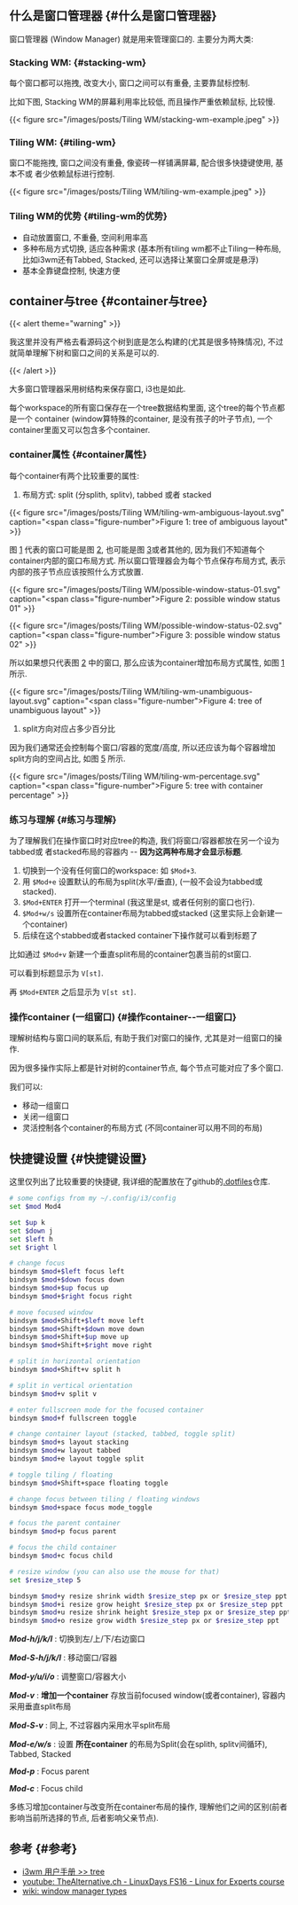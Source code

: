 
## 什么是窗口管理器 {#什么是窗口管理器}

窗口管理器 (Window Manager) 就是用来管理窗口的. 主要分为两大类:


### Stacking WM: {#stacking-wm}

每个窗口都可以拖拽, 改变大小, 窗口之间可以有重叠, 主要靠鼠标控制.

比如下图, Stacking WM的屏幕利用率比较低, 而且操作严重依赖鼠标, 比较慢.

{{< figure src="/images/posts/Tiling WM/stacking-wm-example.jpeg" >}}


### Tiling WM: {#tiling-wm}

窗口不能拖拽, 窗口之间没有重叠, 像瓷砖一样铺满屏幕, 配合很多快捷键使用, 基本不或
者少依赖鼠标进行控制.

{{< figure src="/images/posts/Tiling WM/tiling-wm-example.jpeg" >}}


### Tiling WM的优势 {#tiling-wm的优势}

-   自动放置窗口, 不重叠, 空间利用率高
-   多种布局方式切换, 适应各种需求 (基本所有tiling wm都不止Tiling一种布局, 比如i3wm还有Tabbed, Stacked, 还可以选择让某窗口全屏或是悬浮)
-   基本全靠键盘控制, 快速方便


## container与tree {#container与tree}

{{< alert theme="warning" >}}

我这里并没有严格去看源码这个树到底是怎么构建的(尤其是很多特殊情况), 不过就简单理解下树和窗口之间的关系是可以的.

{{< /alert >}}

大多窗口管理器采用树结构来保存窗口, i3也是如此.

每个workspace的所有窗口保存在一个tree数据结构里面, 这个tree的每个节点都是一个 container (window算特殊的container, 是没有孩子的叶子节点), 一个container里面又可以包含多个container.


### container属性 {#container属性}

每个container有两个比较重要的属性:

1.  布局方式: split (分splith, splitv), tabbed 或者 stacked

<a id="figure--fig:tiling-wm-ambiguous-layout"></a>

{{< figure src="/images/posts/Tiling WM/tiling-wm-ambiguous-layout.svg" caption="<span class=\"figure-number\">Figure 1: </span>tree of ambiguous layout" >}}

图 [1](#figure--fig:tiling-wm-ambiguous-layout) 代表的窗口可能是图 [2](#figure--fig:possible-window-status-01), 也可能是图 [3](#figure--fig:possible-window-status-02)或者其他的, 因为我们不知道每个container内部的窗口布局方式. 所以窗口管理器会为每个节点保存布局方式, 表示内部的孩子节点应该按照什么方式放置.

<a id="figure--fig:possible-window-status-01"></a>

{{< figure src="/images/posts/Tiling WM/possible-window-status-01.svg" caption="<span class=\"figure-number\">Figure 2: </span>possible window status 01" >}}

<a id="figure--fig:possible-window-status-02"></a>

{{< figure src="/images/posts/Tiling WM/possible-window-status-02.svg" caption="<span class=\"figure-number\">Figure 3: </span>possible window status 02" >}}

所以如果想只代表图 [2](#figure--fig:possible-window-status-01) 中的窗口, 那么应该为container增加布局方式属性, 如图 [1](#figure--fig:tiling-wm-ambiguous-layout) 所示.

<a id="figure--fig:tiling-wm-unambiguous-layout"></a>

{{< figure src="/images/posts/Tiling WM/tiling-wm-unambiguous-layout.svg" caption="<span class=\"figure-number\">Figure 4: </span>tree of unambiguous layout" >}}

1.  split方向对应占多少百分比

因为我们通常还会控制每个窗口/容器的宽度/高度, 所以还应该为每个容器增加split方向的空间占比, 如图 [5](#figure--fig:tiling-wm-percentage) 所示.

<a id="figure--fig:tiling-wm-percentage"></a>

{{< figure src="/images/posts/Tiling WM/tiling-wm-percentage.svg" caption="<span class=\"figure-number\">Figure 5: </span>tree with container percentage" >}}


### 练习与理解 {#练习与理解}

为了理解我们在操作窗口时对应tree的构造, 我们将窗口/容器都放在另一个设为tabbed或
者stacked布局的容器内 -- **因为这两种布局才会显示标题**.

1.  切换到一个没有任何窗口的workspace: 如 `$Mod+3`.
2.  用 `$Mod+e` 设置默认的布局为split(水平/垂直), (一般不会设为tabbed或stacked).
3.  `$Mod+ENTER` 打开一个terminal (我这里是st, 或者任何别的窗口也行).
4.  `$Mod+w/s` 设置所在container布局为tabbed或stacked (这里实际上会新建一个container)
5.  后续在这个stabbed或者stacked container下操作就可以看到标题了

比如通过 `$Mod+v` 新建一个垂直split布局的container包裹当前的st窗口.

可以看到标题显示为 `V[st]`.

再 `$Mod+ENTER` 之后显示为 `V[st st]`.


### 操作container (一组窗口) {#操作container--一组窗口}

理解树结构与窗口间的联系后, 有助于我们对窗口的操作, 尤其是对一组窗口的操作.

因为很多操作实际上都是针对树的container节点, 每个节点可能对应了多个窗口.

我们可以:

-   移动一组窗口
-   关闭一组窗口
-   灵活控制各个container的布局方式 (不同container可以用不同的布局)


## 快捷键设置 {#快捷键设置}

这里仅列出了比较重要的快捷键, 我详细的配置放在了github的[.dotfiles](https://github.com/sky-bro/.dotfiles)仓库.

```sh
# some configs from my ~/.config/i3/config
set $mod Mod4

set $up k
set $down j
set $left h
set $right l

# change focus
bindsym $mod+$left focus left
bindsym $mod+$down focus down
bindsym $mod+$up focus up
bindsym $mod+$right focus right

# move focused window
bindsym $mod+Shift+$left move left
bindsym $mod+Shift+$down move down
bindsym $mod+Shift+$up move up
bindsym $mod+Shift+$right move right

# split in horizontal orientation
bindsym $mod+Shift+v split h

# split in vertical orientation
bindsym $mod+v split v

# enter fullscreen mode for the focused container
bindsym $mod+f fullscreen toggle

# change container layout (stacked, tabbed, toggle split)
bindsym $mod+s layout stacking
bindsym $mod+w layout tabbed
bindsym $mod+e layout toggle split

# toggle tiling / floating
bindsym $mod+Shift+space floating toggle

# change focus between tiling / floating windows
bindsym $mod+space focus mode_toggle

# focus the parent container
bindsym $mod+p focus parent

# focus the child container
bindsym $mod+c focus child

# resize window (you can also use the mouse for that)
set $resize_step 5

bindsym $mod+y resize shrink width $resize_step px or $resize_step ppt
bindsym $mod+i resize grow height $resize_step px or $resize_step ppt
bindsym $mod+u resize shrink height $resize_step px or $resize_step ppt
bindsym $mod+o resize grow width $resize_step px or $resize_step ppt
```

_**Mod-h/j/k/l**_
: 切换到左/上/下/右边窗口

_**Mod-S-h/j/k/l**_
: 移动窗口/容器

_**Mod-y/u/i/o**_
: 调整窗口/容器大小

_**Mod-v**_
: **增加一个container** 存放当前focused window(或者container), 容器内采用垂直split布局

_**Mod-S-v**_
: 同上, 不过容器内采用水平split布局

_**Mod-e/w/s**_
: 设置 **所在container** 的布局为Split(会在splith, splitv间循环), Tabbed, Stacked

_**Mod-p**_
: Focus parent

_**Mod-c**_
: Focus child

多练习增加container与改变所在container布局的操作, 理解他们之间的区别(前者影响当前所选择的节点, 后者影响父亲节点).


## 参考 {#参考}

-   [i3wm 用户手册 &gt;&gt; tree](https://i3wm.org/docs/userguide.html#_tree)
-   [youtube: TheAlternative.ch - LinuxDays FS16 - Linux for Experts course](https://www.youtube.com/watch?v=Api6dFMlxAA)
-   [wiki: window manager types](https://en.wikipedia.org/wiki/Window_manager#Types)

